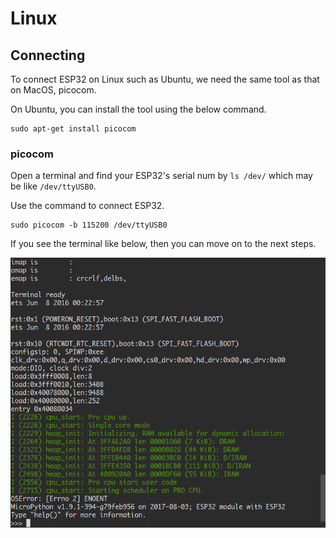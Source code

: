 # Linux

## Connecting 

To connect ESP32 on Linux such as Ubuntu, we need the same tool as that on MacOS, picocom.

On Ubuntu, you can install the tool using the below command.

```
sudo apt-get install picocom
```

### picocom

Open a terminal and find your ESP32's serial num by `ls /dev/` which may be like `/dev/ttyUSB0`.

Use the command to connect ESP32.

```
sudo picocom -b 115200 /dev/ttyUSB0
```

If you see the terminal like below, then you can move on to the next steps.

![linux serial](/static/Installation/linux_repl.png)

